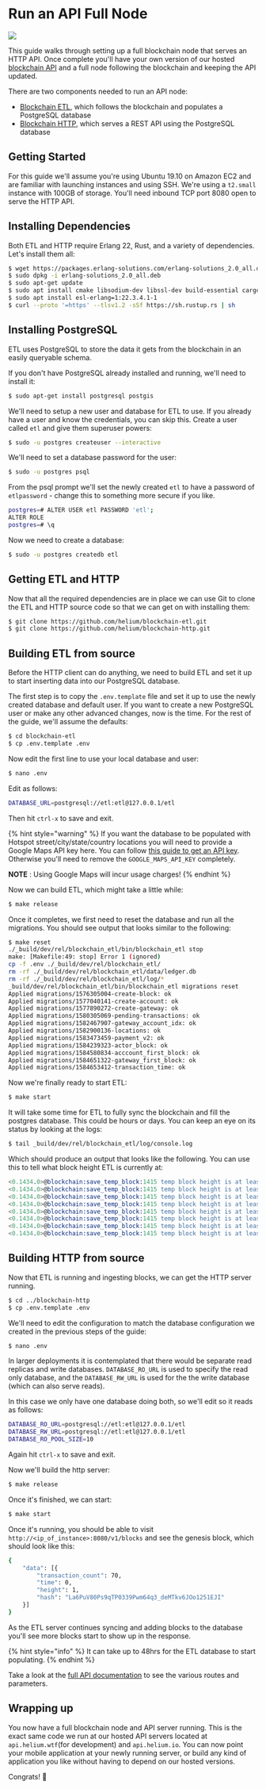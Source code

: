 # Run an API Full Node

![](../.gitbook/assets/artboard-copy-61.jpg)

This guide walks through setting up a full blockchain node that serves an HTTP API. Once complete you'll have your own version of our hosted [blockchain API](https://developer.helium.com/blockchain/api) and a full node following the blockchain and keeping the API updated.

There are two components needed to run an API node:

* [Blockchain ETL](https://github.com/helium/blockchain-etl), which  follows the blockchain and populates a PostgreSQL database
* [Blockchain HTTP](https://github.com/helium/blockchain-http), which serves a REST API using the PostgreSQL database

## Getting Started

For this guide we'll assume you're using Ubuntu 19.10 on Amazon EC2 and are familiar with launching instances and using SSH. We're using a `t2.small` instance with 100GB of storage. You'll need inbound TCP port 8080 open to serve the HTTP API.

## Installing Dependencies

Both ETL and HTTP require Erlang  22, Rust, and a variety of dependencies. Let's install them all:

```bash
$ wget https://packages.erlang-solutions.com/erlang-solutions_2.0_all.deb
$ sudo dpkg -i erlang-solutions_2.0_all.deb
$ sudo apt-get update
$ sudo apt install cmake libsodium-dev libssl-dev build-essential cargo 
$ sudo apt install esl-erlang=1:22.3.4.1-1 
$ curl --proto '=https' --tlsv1.2 -sSf https://sh.rustup.rs | sh
```

## Installing PostgreSQL

ETL uses PostgreSQL to store the data it gets from the blockchain in an easily queryable schema.

If you don't have PostgreSQL already installed and running, we'll need to install it:

```bash
$ sudo apt-get install postgresql postgis
```

We'll need to setup a new user and database for ETL to use. If you already have a user and know the credentials, you can skip this. Create a user called `etl` and give them superuser powers:

```bash
$ sudo -u postgres createuser --interactive
```

We'll need to set a database password for the user:

```bash
$ sudo -u postgres psql
```

From the psql prompt we'll set the newly created `etl` to have a password of `etlpassword` - change this to something more secure if you like.

```bash
postgres=# ALTER USER etl PASSWORD 'etl';
ALTER ROLE
postgres=# \q
```

Now we need to create a database:

```bash
$ sudo -u postgres createdb etl
```

## Getting ETL and HTTP

Now that all the required dependencies are in place we can use Git to clone the ETL and HTTP source code so that we can get on with installing them:

```bash
$ git clone https://github.com/helium/blockchain-etl.git
$ git clone https://github.com/helium/blockchain-http.git
```

## Building ETL from source

Before the HTTP client can do anything, we need to build ETL and set it up to start inserting data into our PostgreSQL database. 

The first step is to copy the `.env.template` file and set it up to use the newly created database and default user. If you want to create a new PostgreSQL user or make any other advanced changes, now is the time. For the rest of the guide, we'll assume the defaults:

```bash
$ cd blockchain-etl
$ cp .env.template .env
```

Now edit the first line to use your local database and user:

```bash
$ nano .env
```

Edit as follows:

```bash
DATABASE_URL=postgresql://etl:etl@127.0.0.1/etl
```

Then hit `ctrl-x` to save and exit.

{% hint style="warning" %}
If you want the database to be populated with Hotspot street/city/state/country locations  you will need to provide a Google Maps API key here. You can follow [this guide to get an API key](https://developers.google.com/maps/documentation/javascript/get-api-key). Otherwise you'll need to remove the `GOOGLE_MAPS_API_KEY` completely.

**NOTE** : Using Google Maps will incur usage charges!
{% endhint %}

Now we can build ETL, which might take a little while:

```bash
$ make release
```

Once it completes, we first need to reset the database and run all the migrations. You should see output that looks similar to the following:

```bash
$ make reset
./_build/dev/rel/blockchain_etl/bin/blockchain_etl stop
make: [Makefile:49: stop] Error 1 (ignored)
cp -f .env ./_build/dev/rel/blockchain_etl/
rm -rf ./_build/dev/rel/blockchain_etl/data/ledger.db
rm -rf ./_build/dev/rel/blockchain_etl/log/*
_build/dev/rel/blockchain_etl/bin/blockchain_etl migrations reset
Applied migrations/1576305004-create-block: ok
Applied migrations/1577040141-create-account: ok
Applied migrations/1577890272-create-gateway: ok
Applied migrations/1580305069-pending-transactions: ok
Applied migrations/1582467907-gateway_account_idx: ok
Applied migrations/1582900136-locations: ok
Applied migrations/1583473459-payment_v2: ok
Applied migrations/1584239323-actor_block: ok
Applied migrations/1584580834-acccount_first_block: ok
Applied migrations/1584651322-gateway_first_block: ok
Applied migrations/1584653412-transaction_time: ok
```

Now we're finally ready to start ETL:

```bash
$ make start
```

It will take some time for ETL to fully sync the blockchain and fill the postgres database. This could be hours or days. You can keep an eye on its status by looking at the logs:

```bash
$ tail _build/dev/rel/blockchain_etl/log/console.log 
```

Which should produce an output that looks like the following. You can use this to tell what block height ETL is currently at:

```erlang
<0.1434.0>@blockchain:save_temp_block:1415 temp block height is at least 3572
<0.1434.0>@blockchain:save_temp_block:1415 temp block height is at least 3573
<0.1434.0>@blockchain:save_temp_block:1415 temp block height is at least 3574
<0.1434.0>@blockchain:save_temp_block:1415 temp block height is at least 3575
<0.1434.0>@blockchain:save_temp_block:1415 temp block height is at least 3576
<0.1434.0>@blockchain:save_temp_block:1415 temp block height is at least 3577
<0.1434.0>@blockchain:save_temp_block:1415 temp block height is at least 3578
<0.1434.0>@blockchain:save_temp_block:1415 temp block height is at least 3579
```

## Building HTTP from source

Now that ETL is running and ingesting blocks, we can get the HTTP server running.

```bash
$ cd ../blockchain-http
$ cp .env.template .env
```

We'll need to edit the configuration to match the database configuration we created in the previous steps of the guide:

```bash
$ nano .env
```

 In larger deployments it is contemplated that there would be separate read replicas and write databases. `DATABASE_RO_URL` is used to specify the read only  database, and the `DATABASE_RW_URL` is used for the the write database \(which can also serve reads\).

In this case we only have one database doing both, so we'll edit so it reads as follows:

```bash
DATABASE_RO_URL=postgresql://etl:etl@127.0.0.1/etl
DATABASE_RW_URL=postgresql://etl:etl@127.0.0.1/etl          
DATABASE_RO_POOL_SIZE=10
```

Again hit `ctrl-x` to save and exit.

Now we'll build the http server:

```bash
$ make release
```

Once it's finished, we can start:

```bash
$ make start
```

Once it's running, you should be able to visit `http://<ip_of_instance>:8080/v1/blocks` and see the genesis block, which should look like this:

```bash
{
	"data": [{
		"transaction_count": 70,
		"time": 0,
		"height": 1,
		"hash": "La6PuV80Ps9qTP0339Pwm64q3_deMTkv6JOo1251EJI"
	}]
}
```

As the ETL server continues syncing and adding blocks to the database you'll see more blocks start to show up in the response. 

{% hint style="info" %}
It can take up to 48hrs for the ETL database to start populating.
{% endhint %}

Take a look at the [full API documentation](https://developer.helium.com/blockchain/api) to see the various routes and parameters.

## Wrapping up

You now have a full blockchain node and API server running. This is the exact same code we run at our hosted API servers located at `api.helium.wtf`\(for development\) and `api.helium.io`. You can now point your mobile application at your newly running server, or build any kind of application you like without having to depend on our hosted versions.

Congrats! 🚀

